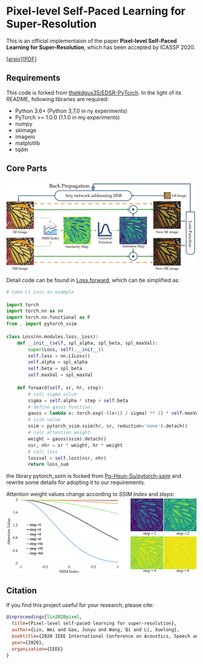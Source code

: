 # Pixel-level Self-Paced Learning for Super-Resolution

This is  an official implementaion of the paper **Pixel-level Self-Paced Learning for Super-Resolution**, which has been accepted by ICASSP 2020.

[[arxiv](https://arxiv.org/abs/2003.03113)][[PDF](https://arxiv.org/pdf/2003.03113)]
<!-- 
[Pixel-level Self-Paced Learning for Super-Resolution](http://crabwq.github.io/pdf/2020%20Pixel-Level%20Self-Paced%20Learning%20for%20Super-Resolution.pdf)  -->

## Requirements

This code is forked from [thstkdgus35/EDSR-PyTorch](https://github.com/thstkdgus35/EDSR-PyTorch). In the light of its README, following libraries are required:

- Python 3.6+ (Python 3,7,0 in ny experiments)
- PyTorch >= 1.0.0 (1.1.0 in my experiments)
- numpy
- skimage
- imageio
- matplotlib
- tqdm

## Core Parts

![pspl framework](images/flow.png)

Detail code can be found in [Loss.forward](https://github.com/Elin24/PSPL/blob/2deb17d4bcf7db17463238e143ca94e438e51e2a/src/loss/__init__.py#L60), which can be simplified as:

```python
# take L1 Loss as example

import torch
import torch.nn as nn
import torch.nn.functional as F
from . import pytorch_ssim

class Loss(nn.modules.loss._Loss):
    def __init__(self, spl_alpha, spl_beta, spl_maxVal):
        super(Loss, self).__init__()
        self.loss = nn.L1Loss()
        self.alpha = spl_alpha
        self.beta = spl_beta
        self.maxVal = spl_maxVal

    def forward(self, sr, hr, step):
        # calc sigma value
        sigma = self.alpha * step + self.beta
        # define gauss function
        gauss = lambda x: torch.exp(-((x+1) / sigma) ** 2) * self.maxVal
        # ssim value
        ssim = pytorch_ssim.ssim(hr, sr, reduction='none').detach()
        # calc attention weight
        weight = gauss(ssim).detach()
        nsr, nhr = sr * weight, hr * weight
        # calc loss
        lossval = self.loss(nsr, nhr)
        return loss_sum
```

the library pytorch_ssim is focked from [Po-Hsun-Su/pytorch-ssim](https://github.com/Po-Hsun-Su/pytorch-ssim) and rewrite some details for adopting it to our requirements.

Attention weight values change according to *SSIM Index* and *steps*:
![attention values](images/attention.png)

## Citation

If you find this project useful for your research, please cite:

```bibtex
@inproceedings{lin2020pixel,
  title={Pixel-level self-paced learning for super-resolution},
  author={Lin, Wei and Gao, Junyu and Wang, Qi and Li, Xuelong},
  booktitle={2020 IEEE International Conference on Acoustics, Speech and Signal Processing (ICASSP)},
  year={2020},
  organization={IEEE}
}
```

